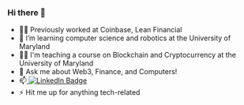 ### Hi there 👋



- :man_technologist: Previously worked at Coinbase, Lean Financial
- 🌱 I’m learning computer science and robotics at the University of Maryland
- :man_teacher: I'm teaching a course on Blockchain and Cryptocurrency at the University of Maryland
- 💬 Ask me about Web3, Finance, and Computers!
- 📫<a href="https://www.linkedin.com/in/omhpathak/">
    <img src="https://img.shields.io/badge/LinkedIn-blue?style=for-the-badge&logo=linkedin&logoColor=white" alt="LinkedIn Badge"/>
  </a>
- ⚡ Hit me up for anything tech-related

